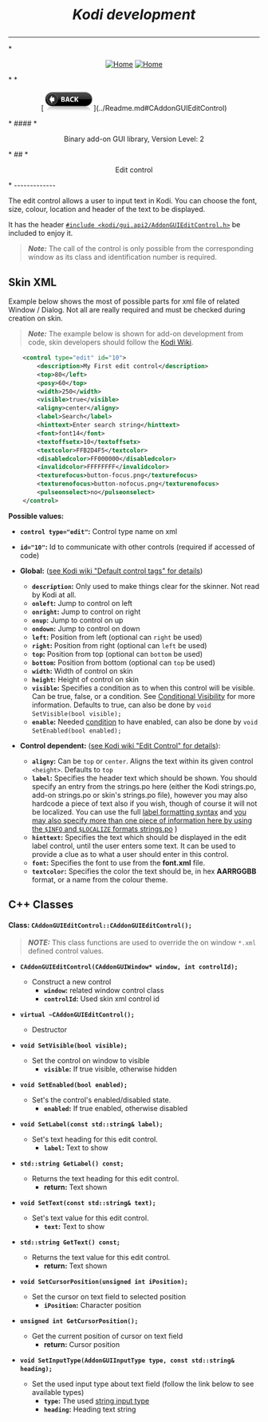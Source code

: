 # *<p align="center">Kodi development</p>*
-------------
*<p align="center">
  [<img src="http://kodi.wiki/images/c/c9/Logo.png" alt="Home">](http://kodi.tv/)
  [<img src="http://kodi.wiki/images/5/52/Zappy.png" alt="Home" width="100" height="100">](http://kodi.tv/)
</p>*
*<p align="center">
  [<img src="help.BackButton.png" alt="Back" width="100" height="40">](../Readme.md#CAddonGUIEditControl)
</p>*
#### *<p align="center">Binary add-on GUI library, Version Level: 2</p>*
## *<p align="center">Edit control</p>*
-------------

The edit control allows a user to input text in Kodi. You can choose the font, size, colour, location and header of the text to be displayed.

It has the header [`#include <kodi/gui.api2/AddonGUIEditControl.h>`](../AddonGUIEditControl.h) be included to enjoy it.

> ***Note:*** The call of the control is only possible from the corresponding window as its class and identification number is required.

Skin XML
-------------

Example below shows the most of possible parts for xml file of related Window / Dialog. Not all are really required and must be checked during creation on skin.

> ***Note:*** The example below is shown for add-on development from code, skin developers should follow the [Kodi Wiki](http://kodi.wiki/view/Skinning).

```xml
	<control type="edit" id="10">
		<description>My First edit control</description>
		<top>80</left>
		<posy>60</top>
		<width>250</width>
		<visible>true</visible>
		<aligny>center</aligny>
		<label>Search</label>
		<hinttext>Enter search string</hinttext>
		<font>font14</font>
		<textoffsetx>10</textoffsetx>
		<textcolor>FFB2D4F5</textcolor>
		<disabledcolor>FF000000</disabledcolor>
		<invalidcolor>FFFFFFFF</invalidcolor>
		<texturefocus>button-focus.png</texturefocus>
		<texturenofocus>button-nofocus.png</texturenofocus>
		<pulseonselect>no</pulseonselect>
	</control>
```

**Possible values:**
- **`control type="edit"`:** Control type name on xml
- **`id="10"`:** Id to communicate with other controls (required if accessed of code)
- **Global:** ([see Kodi wiki "Default control tags" for details](http://kodi.wiki/view/Default_Control_Tags))
  - **`description`:** Only used to make things clear for the skinner. Not read by Kodi at all.
  - **`onleft`:** Jump to control on left
  - **`onright`:** Jump to control on right
  - **`onup`:** Jump to control on up
  - **`ondown`:** Jump to control on down
  - **`left`:** Position from left (optional can `right` be used)
  - **`right`:** Position from right (optional can `left` be used)
  - **`top`:** Position from top (optional can `bottom` be used)
  - **`bottom`:** Position from bottom (optional can `top` be used)
  - **`width`:** Width of control on skin
  - **`height`:** Height of control on skin
  - **`visible`:** Specifies a condition as to when this control will be visible. Can be true, false, or a condition. See [Conditional Visibility](http://kodi.wiki/view/Conditional_Visibility) for more information. Defaults to true, can also be done by `void SetVisible(bool visible);`
  - **`enable`:** Needed [condition](http://kodi.wiki/view/Conditional_Visibility) to have enabled, can also be done by `void SetEnabled(bool enabled);`

- **Control dependent:** ([see Kodi wiki "Edit Control" for details](http://kodi.wiki/view/Edit_Control)):
  - **`aligny`:** Can be `top` or `center`. Aligns the text within its given control `<height>`. Defaults to `top`
  - **`label`:** Specifies the header text which should be shown. You should specify an entry from the strings.po here (either the Kodi strings.po, add-on strings.po or skin's strings.po file), however you may also hardcode a piece of text also if you wish, though of course it will not be localized. You can use the full [label formatting syntax](http://kodi.wiki/view/Label_Formatting) and [you may also specify more than one piece of information here by using the `$INFO` and `$LOCALIZE` formats strings.po](http://kodi.wiki/view/Label_Parsing) )
  - **`hinttext`:** Specifies the text which should be displayed in the edit label control, until the user enters some text. It can be used to provide a clue as to what a user should enter in this control.
  - **`font`:** Specifies the font to use from the **font.xml** file.
  - **`textcolor`:** Specifies the color the text should be, in hex **AARRGGBB** format, or a name from the colour theme.

C++ Classes
-------------

#### Class: `CAddonGUIEditControl::CAddonGUIEditControl();`

> ***NOTE:*** This class functions are used to override the on window `*.xml` defined control values.

*  **`CAddonGUIEditControl(CAddonGUIWindow* window, int controlId);`**
    * Construct a new control
      * **`window`:** related window control class
      * **`controlId`:** Used skin xml control id

*  **`virtual ~CAddonGUIEditControl();`**
    * Destructor

*  **`void SetVisible(bool visible);`**
    * Set the control on window to visible
      * **`visible`:** If true visible, otherwise hidden

*  **`void SetEnabled(bool enabled);`**
    * Set's the control's enabled/disabled state.
      * **`enabled`:** If true enabled, otherwise disabled

*  **`void SetLabel(const std::string& label);`**
    * Set's text heading for this edit control.
      * **`label`:** Text to show

*  **`std::string GetLabel() const;`**
    * Returns the text heading for this edit control.
      * **return:** Text shown

*  **`void SetText(const std::string& text);`**
    * Set's text value for this edit control.
      * **`text`:** Text to show

*  **`std::string GetText() const;`**
    * Returns the text value for this edit control.
      * **return:** Text shown

*  **`void SetCursorPosition(unsigned int iPosition);`**
    * Set the cursor on text field to selected position
      * **`iPosition`:** Character position

*  **`unsigned int GetCursorPosition();`**
    * Get the current position of cursor on text field
      * **return:** Cursor position

*  **`void SetInputType(AddonGUIInputType type, const std::string& heading);`**
    * Set the used input type about text field (follow the link below to see available types)
      * **`type`:** The used [string input type](../Readme.md#AddonGUIInputType)
      * **`heading`:** Heading text string
